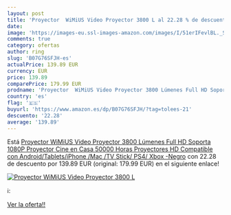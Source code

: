 ```yaml
---
layout: post
title: 'Proyector  WiMiUS Video Proyector 3800 L al 22.28 % de descuento'
date: 
image: 'https://images-eu.ssl-images-amazon.com/images/I/51erIFevlBL._SL200_.jpg'
comments: true
category: ofertas
author: ring
slug: 'B07G76SFJH-es'
actualPrice: 139.89 EUR
currency: EUR
price: 139.89
comparePrice: 179.99 EUR
prodname: 'Proyector  WiMiUS Video Proyector 3800 Lúmenes Full HD Soporta 1080P Proyector Cine en Casa 50000 Horas Proyectores HD Compatible con Android/Tablets/iPhone /Mac /TV Stick/ PS4/ Xbox -Negro'
country: 'es'
flag: '🇪🇸'
buyurl: 'https://www.amazon.es/dp/B07G76SFJH/?tag=tolees-21'
descuento: '22.28'
average: '139.89'
---
```


Está [Proyector  WiMiUS Video Proyector 3800 Lúmenes Full HD Soporta 1080P Proyector Cine en Casa 50000 Horas Proyectores HD Compatible con Android/Tablets/iPhone /Mac /TV Stick/ PS4/ Xbox -Negro](https://www.amazon.es/dp/B07G76SFJH/?tag=tolees-21) con 22.28 de descuento por 139.89 EUR (original: 179.99 EUR) en el siguiente enlace!

[![Proyector  WiMiUS Video Proyector 3800 L](https://images-eu.ssl-images-amazon.com/images/I/51erIFevlBL._SL200_.jpg)](https://www.amazon.es/dp/B07G76SFJH/?tag=tolees-21)

ℹ️:


[Ver la oferta!!](https://www.amazon.es/dp/B07G76SFJH/?tag=tolees-21)
